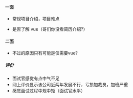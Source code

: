 #### 一面

- 常规项目介绍，项目难点

- 是否了解 vue（哥们你没看简历介绍?）

#### 二面
- 不过的原因只有可能是仅需要vue?

##### 评价
- 面试官感觉有点中气不足
- 网上评价显示该公司近两年发展不行，亏损加裁员，加班严重
- 感觉面试过程中规中矩（面试官水平）

